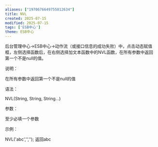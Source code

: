 ```yaml
---
aliases: ["1970676649755812634"]
title: NVL
created: 2025-07-15
modified: 2025-07-15
tags: ['ESB中心']
theme: ESB中心
---
```


后台管理中心->ESB中心->动作流（或接口信息的成功失败）中，点击动态赋值框，左侧选择函数后，在右侧选择加文本函数中的NVL函数，在所有参数中返回第一个不是null的值。

说明：

在所有参数中返回第一个不是null的值

语法：

NVL(String, String, String...)

参数：

至少必填一个参数

示例：

NVL('abc','',''); 返回abc